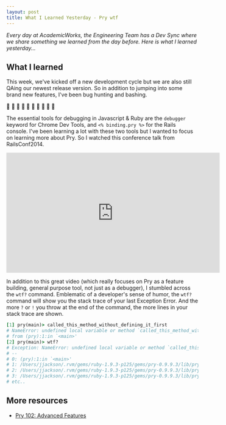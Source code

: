 ```yaml
---
layout: post
title: What I Learned Yesterday - Pry wtf
---
```


*Every day at AcademicWorks, the Engineering Team has a Dev Sync where we share something we learned from the day before. Here is what I learned yesterday...*

## What I learned

This week, we've kicked off a new development cycle but we are also still QAing our newest release version. So in addition to jumping into some brand new features, I've been bug hunting and bashing.

:bug: :bug: :bug: :bug: :bug: :bug: :bug: :bug: :bug: :bug:

The essential tools for debugging in Javascript & Ruby are the `debugger` keyword for Chrome Dev Tools, and `<% binding.pry %>` for the Rails console. I've been learning a lot with these two tools but I wanted to focus on learning more about Pry. So I watched this conference talk from RailsConf2014.

<iframe width="560" height="315" src="https://www.youtube.com/embed/4hfMUP5iTq8" frameborder="0" allowfullscreen></iframe>

In addition to this great video (which really focuses on Pry as a feature building, general purpose tool, not just as a debugger), I stumbled across the `wtf?` command. Emblematic of a developer's sense of humor, the `wtf?` command will show you the stack trace of your last Exception Error. And the more `?` or `!` you throw at the end of the command, the more lines in your stack trace are shown.

``` ruby
[1] pry(main)> called_this_method_without_defining_it_first
# NameError: undefined local variable or method `called_this_method_without_defining_it_first' for main:Object
# from (pry):1:in `<main>'
[2] pry(main)> wtf?
# Exception: NameError: undefined local variable or method `called_this_without_defining_it_first' for main:Object
# --
# 0: (pry):1:in `<main>'
# 1: /Users/jjackson/.rvm/gems/ruby-1.9.3-p125/gems/pry-0.9.9.3/lib/pry/# pry_instance.rb:249:in `eval'
# 2: /Users/jjackson/.rvm/gems/ruby-1.9.3-p125/gems/pry-0.9.9.3/lib/pry/pry_instance.rb:249:in `re'
# 3: /Users/jjackson/.rvm/gems/ruby-1.9.3-p125/gems/pry-0.9.9.3/lib/pry/pry_instance.rb:227:in `rep'
# etc..
```


## More resources
- [Pry 102: Advanced Features](http://jonathan-jackson.net/2012/05/03/pry-session-102)
